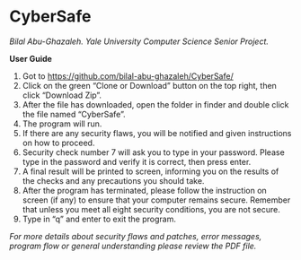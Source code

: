 # CyberSafe
*Bilal Abu-Ghazaleh.*
*Yale University Computer Science Senior Project.*


**User Guide**
1. Got to https://github.com/bilal-abu-ghazaleh/CyberSafe/ 
2. Click on the green “Clone or Download” button on the top right, then click “Download Zip”.
3. After the file has downloaded, open the folder in finder and double click the file named “CyberSafe”.
4. The program will run. 
5. If there are any security flaws, you will be notified and given instructions on how to proceed.
6. Security check number 7 will ask you to type in your password. Please type in the password and verify it is correct, then press enter.
8. A final result will be printed to screen, informing you on the results of the checks and any precautions you should take.
9. After the program has terminated, please follow the instruction on screen (if any) to ensure that your computer remains secure. Remember that unless you meet all eight security conditions, you are not secure.
10. Type in “q” and enter to exit the program.

*For more details about security flaws and patches, error messages, program flow or general understanding please review the PDF file.*

